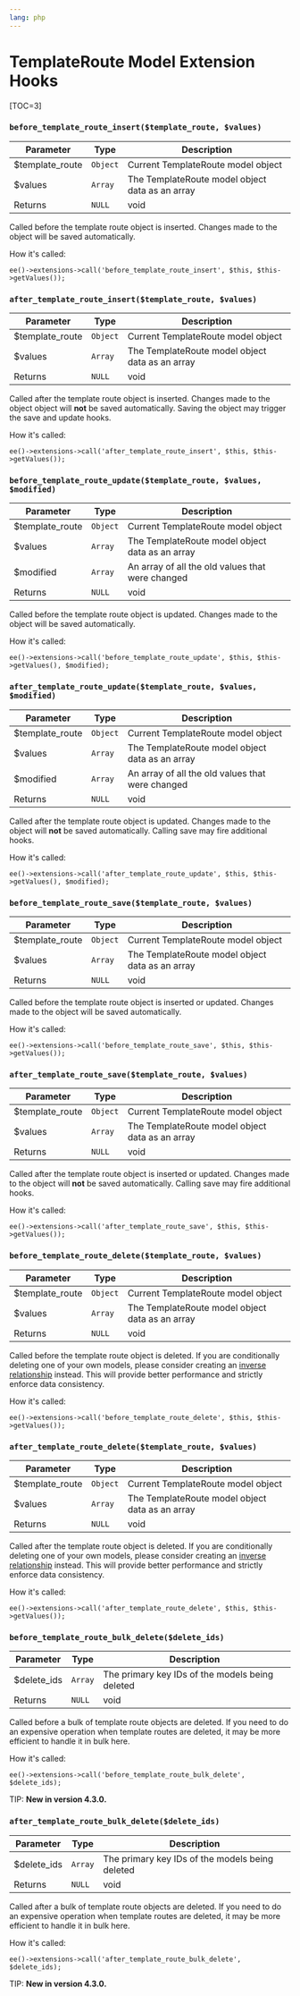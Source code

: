 ```yaml
---
lang: php
---
```


<!--
    This source file is part of the open source project
    ExpressionEngine User Guide (https://github.com/ExpressionEngine/ExpressionEngine-User-Guide)

    @link      https://expressionengine.com/
    @copyright Copyright (c) 2003-2020, Packet Tide, LLC (https://packettide.com)
    @license   https://expressionengine.com/license Licensed under Apache License, Version 2.0
-->

# TemplateRoute Model Extension Hooks

[TOC=3]

### `before_template_route_insert($template_route, $values)`

| Parameter        | Type     | Description                                     |
| ---------------- | -------- | ----------------------------------------------- |
| \$template_route | `Object` | Current TemplateRoute model object              |
| \$values         | `Array`  | The TemplateRoute model object data as an array |
| Returns          | `NULL`   | void                                            |

Called before the template route object is inserted. Changes made to the object will be saved automatically.

How it's called:

    ee()->extensions->call('before_template_route_insert', $this, $this->getValues());

### `after_template_route_insert($template_route, $values)`

| Parameter        | Type     | Description                                     |
| ---------------- | -------- | ----------------------------------------------- |
| \$template_route | `Object` | Current TemplateRoute model object              |
| \$values         | `Array`  | The TemplateRoute model object data as an array |
| Returns          | `NULL`   | void                                            |

Called after the template route object is inserted. Changes made to the object object will **not** be saved automatically. Saving the object may trigger the save and update hooks.

How it's called:

    ee()->extensions->call('after_template_route_insert', $this, $this->getValues());

### `before_template_route_update($template_route, $values, $modified)`

| Parameter        | Type     | Description                                      |
| ---------------- | -------- | ------------------------------------------------ |
| \$template_route | `Object` | Current TemplateRoute model object               |
| \$values         | `Array`  | The TemplateRoute model object data as an array  |
| \$modified       | `Array`  | An array of all the old values that were changed |
| Returns          | `NULL`   | void                                             |

Called before the template route object is updated. Changes made to the object will be saved automatically.

How it's called:

    ee()->extensions->call('before_template_route_update', $this, $this->getValues(), $modified);

### `after_template_route_update($template_route, $values, $modified)`

| Parameter        | Type     | Description                                      |
| ---------------- | -------- | ------------------------------------------------ |
| \$template_route | `Object` | Current TemplateRoute model object               |
| \$values         | `Array`  | The TemplateRoute model object data as an array  |
| \$modified       | `Array`  | An array of all the old values that were changed |
| Returns          | `NULL`   | void                                             |

Called after the template route object is updated. Changes made to the object will **not** be saved automatically. Calling save may fire additional hooks.

How it's called:

    ee()->extensions->call('after_template_route_update', $this, $this->getValues(), $modified);

### `before_template_route_save($template_route, $values)`

| Parameter        | Type     | Description                                     |
| ---------------- | -------- | ----------------------------------------------- |
| \$template_route | `Object` | Current TemplateRoute model object              |
| \$values         | `Array`  | The TemplateRoute model object data as an array |
| Returns          | `NULL`   | void                                            |

Called before the template route object is inserted or updated. Changes made to the object will be saved automatically.

How it's called:

    ee()->extensions->call('before_template_route_save', $this, $this->getValues());

### `after_template_route_save($template_route, $values)`

| Parameter        | Type     | Description                                     |
| ---------------- | -------- | ----------------------------------------------- |
| \$template_route | `Object` | Current TemplateRoute model object              |
| \$values         | `Array`  | The TemplateRoute model object data as an array |
| Returns          | `NULL`   | void                                            |

Called after the template route object is inserted or updated. Changes made to the object will **not** be saved automatically. Calling save may fire additional hooks.

How it's called:

    ee()->extensions->call('after_template_route_save', $this, $this->getValues());

### `before_template_route_delete($template_route, $values)`

| Parameter        | Type     | Description                                     |
| ---------------- | -------- | ----------------------------------------------- |
| \$template_route | `Object` | Current TemplateRoute model object              |
| \$values         | `Array`  | The TemplateRoute model object data as an array |
| Returns          | `NULL`   | void                                            |

Called before the template route object is deleted. If you are conditionally deleting one of your own models, please consider creating an [inverse relationship](development/services/model/relating-models.md#inverse-relationships) instead. This will provide better performance and strictly enforce data consistency.

How it's called:

    ee()->extensions->call('before_template_route_delete', $this, $this->getValues());

### `after_template_route_delete($template_route, $values)`

| Parameter        | Type     | Description                                     |
| ---------------- | -------- | ----------------------------------------------- |
| \$template_route | `Object` | Current TemplateRoute model object              |
| \$values         | `Array`  | The TemplateRoute model object data as an array |
| Returns          | `NULL`   | void                                            |

Called after the template route object is deleted. If you are conditionally deleting one of your own models, please consider creating an [inverse relationship](development/services/model/relating-models.md#inverse-relationships) instead. This will provide better performance and strictly enforce data consistency.

How it's called:

    ee()->extensions->call('after_template_route_delete', $this, $this->getValues());

### `before_template_route_bulk_delete($delete_ids)`

| Parameter    | Type    | Description                                     |
| ------------ | ------- | ----------------------------------------------- |
| \$delete_ids | `Array` | The primary key IDs of the models being deleted |
| Returns      | `NULL`  | void                                            |

Called before a bulk of template route objects are deleted. If you need to do an expensive operation when template routes are deleted, it may be more efficient to handle it in bulk here.

How it's called:

    ee()->extensions->call('before_template_route_bulk_delete', $delete_ids);

TIP: **New in version 4.3.0.**

### `after_template_route_bulk_delete($delete_ids)`

| Parameter    | Type    | Description                                     |
| ------------ | ------- | ----------------------------------------------- |
| \$delete_ids | `Array` | The primary key IDs of the models being deleted |
| Returns      | `NULL`  | void                                            |

Called after a bulk of template route objects are deleted. If you need to do an expensive operation when template routes are deleted, it may be more efficient to handle it in bulk here.

How it's called:

    ee()->extensions->call('after_template_route_bulk_delete', $delete_ids);

TIP: **New in version 4.3.0.**
